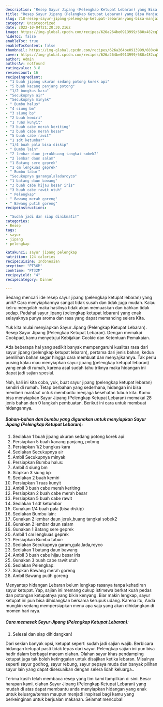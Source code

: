 ```yaml
---
description: "Resep Sayur Jipang (Pelengkap Ketupat Lebaran) yang Bisa Manjain Lidah"
title: "Resep Sayur Jipang (Pelengkap Ketupat Lebaran) yang Bisa Manjain Lidah"
slug: 718-resep-sayur-jipang-pelengkap-ketupat-lebaran-yang-bisa-manjain-lidah
category: Uncategorized
date: 2022-10-04T21:20:30.216Z
image: https://img-global.cpcdn.com/recipes/626a264be0913999/680x482cq70/sayur-jipang-pelengkap-ketupat-lebaran-foto-resep-utama.jpg
hideToc: false
enableToc: true
enableTocContent: false
thumbnail: https://img-global.cpcdn.com/recipes/626a264be0913999/680x482cq70/sayur-jipang-pelengkap-ketupat-lebaran-foto-resep-utama.jpg
cover: https://img-global.cpcdn.com/recipes/626a264be0913999/680x482cq70/sayur-jipang-pelengkap-ketupat-lebaran-foto-resep-utama.jpg
author: Admin
authorAv: notfound
ratingvalue: 3.8
reviewcount: 16
recipeingredient:
- "1 buah jipang ukuran sedang potong korek api"
- "5 buah kacang panjang potong"
- "1/2 bungkus kara"
- "Secukupnya air"
- "Secukupnya minyak"
- " Bumbu halus"
- "4 siung bm"
- "3 siung bp"
- "2 buah kemiri"
- "1 ruas kunyit"
- "3 buah cabe merah keriting"
- "2 buah cabe merah besar"
- "5 buah cabe rawit"
- "1 sdt ketumbar"
- "1/4 buah pala bisa diskip"
- " Bumbu lain"
- "2 lembar daun jerukbuang tangkai sobek2"
- "2 lembar daun salam"
- "1 Batang sere geprek"
- "1 cm lengkuas geprek"
- " Bumbu tabur"
- "Secukupnya garamgulaladaroyco"
- "1 batang daun bawang"
- "3 buah cabe hijau besar iris"
- "3 buah cabe rawit utuh"
- " Pelengkap"
- " Bawang merah goreng"
- " Bawang putih goreng"
recipeinstructions:

- "Sudah jadi dan siap dinikmati!"
categories:
- Resep
tags:
- sayur
- jipang
- pelengkap

katakunci: sayur jipang pelengkap 
nutrition: 124 calories
recipecuisine: Indonesian
preptime: "PT36M"
cooktime: "PT32M"
recipeyield: "4"
recipecategory: Dinner

---
```





Sedang mencari ide resep sayur jipang (pelengkap ketupat lebaran) yang unik? Cara menyiapkannya sangat tidak susah dan tidak juga mudah. Kalau keliru mengolah maka hasilnya tidak akan memuaskan dan bahkan tidak sedap. Padahal sayur jipang (pelengkap ketupat lebaran) yang enak selayaknya punya aroma dan rasa yang dapat memancing selera Kita.





Yuk kita mulai menyiapkan Sayur Jipang (Pelengkap Ketupat Lebaran). Resep Sayur Jipang (Pelengkap Ketupat Lebaran). Dengan memakai Cookpad, kamu menyetujui Kebijakan Cookie dan Ketentuan Pemakaian.

Ada beberapa hal yang sedikit banyak mempengaruhi kualitas rasa dari sayur jipang (pelengkap ketupat lebaran), pertama dari jenis bahan, kedua pemilihan bahan segar hingga cara membuat dan menyajikannya. Tak perlu pusing kalau mau menyiapkan sayur jipang (pelengkap ketupat lebaran) yang enak di rumah, karena asal sudah tahu triknya maka hidangan ini dapat jadi sajian spesial.






Nah, kali ini kita coba, yuk, buat sayur jipang (pelengkap ketupat lebaran) sendiri di rumah. Tetap berbahan yang sederhana, hidangan ini bisa memberi manfaat untuk membantu menjaga kesehatan tubuh kita. Kamu bisa menyiapkan Sayur Jipang (Pelengkap Ketupat Lebaran) memakai 28 jenis bahan dan 0 langkah pembuatan. Berikut ini cara untuk membuat hidangannya.

<!--inarticleads1-->

##### Bahan-bahan dan bumbu yang digunakan untuk menyiapkan Sayur Jipang (Pelengkap Ketupat Lebaran):

1. Sediakan 1 buah jipang ukuran sedang potong korek api
1. Persiapkan 5 buah kacang panjang, potong
1. Persiapkan 1/2 bungkus kara
1. Sediakan Secukupnya air
1. Ambil Secukupnya minyak
1. Persiapkan  Bumbu halus:
1. Ambil 4 siung bm
1. Siapkan 3 siung bp
1. Sediakan 2 buah kemiri
1. Persiapkan 1 ruas kunyit
1. Ambil 3 buah cabe merah keriting
1. Persiapkan 2 buah cabe merah besar
1. Persiapkan 5 buah cabe rawit
1. Sediakan 1 sdt ketumbar
1. Gunakan 1/4 buah pala (bisa diskip)
1. Sediakan  Bumbu lain:
1. Gunakan 2 lembar daun jeruk,buang tangkai sobek2
1. Gunakan 2 lembar daun salam
1. Gunakan 1 Batang sere geprek
1. Ambil 1 cm lengkuas geprek
1. Persiapkan  Bumbu tabur:
1. Sediakan Secukupnya garam,gula,lada,royco
1. Sediakan 1 batang daun bawang
1. Ambil 3 buah cabe hijau besar iris
1. Gunakan 3 buah cabe rawit utuh
1. Sediakan  Pelengkap:
1. Siapkan  Bawang merah goreng
1. Ambil  Bawang putih goreng


Menyantap hidangan Lebaran belum lengkap rasanya tanpa kehadiran sayur ketupat. Yap, sajian ini memang cukup istimewa berkat kuah pedas dan potongan ketupatnya yang bikin kenyang. Biar makin lengkap, sayur ketupat ini pun bisa dihidangkan bersama kerupuk udang. Karena itu, Anda mungkin sedang mempersiapkan menu apa saja yang akan dihidangkan di momen hari raya. 

<!--inarticleads2-->

##### Cara memasak Sayur Jipang (Pelengkap Ketupat Lebaran):


1. Selesai dan siap dihidangkan!

Dari sekian banyak opsi, ketupat seperti sudah jadi sajian wajib. Berbicara hidangan ketupat pasti tidak lepas dari sayur. Pelengkap sajian ini pun bisa hadir dalam berbagai macam olahan. Olahan sayur khas pendamping ketupat juga tak boleh ketinggalan untuk disajikan ketika lebaran. Misalnya seperti sayur godhog, sayur rebung, sayur pepaya muda dan banyak pilihan sayur lain yang dapat disesuaikan dengan selera lidah keluarga.. 

Terima kasih telah membaca resep yang tim kami tampilkan di sini. Besar harapan kami, olahan Sayur Jipang (Pelengkap Ketupat Lebaran) yang mudah di atas dapat membantu anda menyiapkan hidangan yang enak untuk keluarga/teman maupun menjadi inspirasi bagi kamu yang berkeinginan untuk berjualan makanan. Selamat mencoba!
